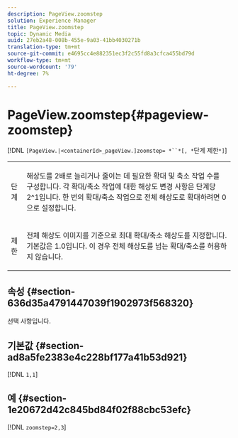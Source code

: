 ```yaml
---
description: PageView.zoomstep
solution: Experience Manager
title: PageView.zoomstep
topic: Dynamic Media
uuid: 27eb2a48-008b-455e-9a03-41bb4030271b
translation-type: tm+mt
source-git-commit: e4695cc4e882351ec3f2c55fd8a3cfca455bd79d
workflow-type: tm+mt
source-wordcount: '79'
ht-degree: 7%

---
```



# PageView.zoomstep{#pageview-zoomstep}

[!DNL `[PageView.|<containerId>_pageView.]zoomstep= *``*[, *`단계 제한`*]`]

<table id="table_82C9252157DB41B5B98505855975D2F5"> 
 <tbody> 
  <tr> 
   <td colname="col1"> <p> <span class="codeph"><span class="varname"> 단계</span></span> </p> </td> 
   <td colname="col2"> <p> 해상도를 2배로 늘리거나 줄이는 데 필요한 확대 및 축소 작업 수를 구성합니다. 각 확대/축소 작업에 대한 해상도 변경 사항은 단계당 2^1입니다. 한 번의 확대/축소 작업으로 전체 해상도로 확대하려면 <span class="codeph"> 0</span>으로 설정합니다. </p> </td> 
  </tr> 
  <tr> 
   <td colname="col1"> <p><span class="codeph"><span class="varname"> 제한</span></span> </p> </td> 
   <td colname="col2"> <p> 전체 해상도 이미지를 기준으로 최대 확대/축소 해상도를 지정합니다. 기본값은 <span class="codeph"> 1.0</span>입니다. 이 경우 전체 해상도를 넘는 확대/축소를 허용하지 않습니다. </p> </td> 
  </tr> 
 </tbody> 
</table>

## 속성 {#section-636d35a4791447039f1902973f568320}

선택 사항입니다.

## 기본값 {#section-ad8a5fe2383e4c228bf177a41b53d921}

[!DNL `1,1`]

## 예 {#section-1e20672d42c845bd84f02f88cbc53efc}

[!DNL `zoomstep=2,3`]
